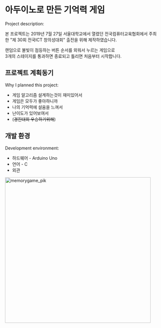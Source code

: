 # 아두이노로 만든 기억력 게임
Project description: <br>

본 프로젝트는 2019년 7월 27일 서울대학교에서 열렸던 전국컴퓨터교육협회에서 주최한 "제 30회 전국ICT 창의성대회" 출전을 위해 제작하였습니다.

랜덤으로 불빛이 점등하는 버튼 순서를 외워서 누르는 게임으로 <br>
3개의 스테이지를 통과하면 종료되고 틀리면 처음부터 시작합니다.

## 프로젝트 계획동기
Why I planned this project:

+ 게임 알고리즘 설계하는것이 재미있어서
+ 게임은 모두가 좋아하니까
+ 나의 기억력에 설움을 느껴서
+ 난이도가 있어보여서
+ (~~경진대회 우승하기위해~~)

## 개발 환경
Development environment: <br>

+ 하드웨어 - Arduino Uno
+ 언어 - C
+ 외관
<img width="480" alt="memorygame_pik" src="https://user-images.githubusercontent.com/11024746/93783597-d6460c00-fc66-11ea-8073-c95463802345.png">
